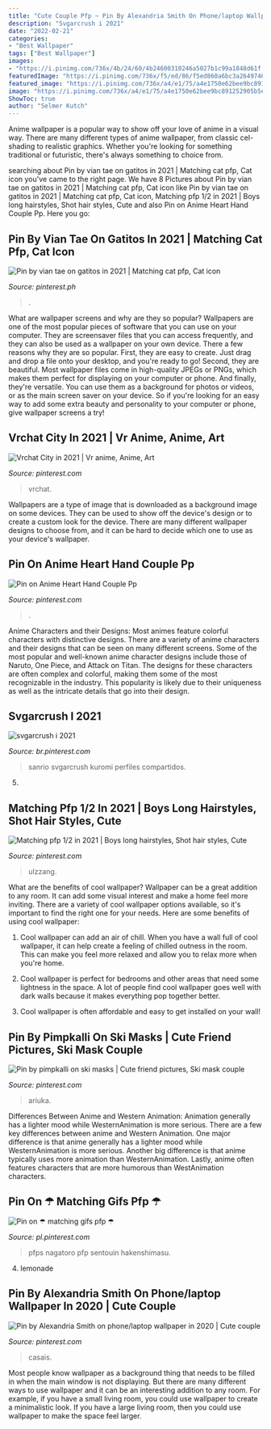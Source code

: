 ```yaml
---
title: "Cute Couple Pfp ~ Pin By Alexandria Smith On Phone/laptop Wallpaper In 2020"
description: "Svgarcrush i 2021"
date: "2022-02-21"
categories:
- "Best Wallpaper"
tags: ["Best Wallpaper"]
images:
- "https://i.pinimg.com/736x/4b/24/60/4b24600310246a5027b1c99a1848d61f.jpg"
featuredImage: "https://i.pinimg.com/736x/f5/ed/86/f5ed860a6bc3a2649746edb4fb8c4dcf.jpg"
featured_image: "https://i.pinimg.com/736x/a4/e1/75/a4e1750e62bee9bc891252905b5e0b13.jpg"
image: "https://i.pinimg.com/736x/a4/e1/75/a4e1750e62bee9bc891252905b5e0b13.jpg"
ShowToc: true
author: "Selmer Kutch"
---
```



Anime wallpaper is a popular way to show off your love of anime in a visual way. There are many different types of anime wallpaper, from classic cel-shading to realistic graphics. Whether you're looking for something traditional or futuristic, there's always something to choice from.

	

		
searching about Pin by vian tae on gatitos in 2021 | Matching cat pfp, Cat icon you've came to the right page. We have 8 Pictures about Pin by vian tae on gatitos in 2021 | Matching cat pfp, Cat icon like Pin by vian tae on gatitos in 2021 | Matching cat pfp, Cat icon, Matching pfp 1/2 in 2021 | Boys long hairstyles, Shot hair styles, Cute and also Pin on Anime Heart Hand Couple Pp. Here you go:
		
    
## Pin By Vian Tae On Gatitos In 2021 | Matching Cat Pfp, Cat Icon

<img loading=lazy src="https://i.pinimg.com/736x/4b/24/60/4b24600310246a5027b1c99a1848d61f.jpg" onerror="this.onerror=null;this.src='https://tse4.mm.bing.net/th?id=OIP.t-LQjqvC5Y5dzXyTXGf_WwHaHa&amp;pid=15.1';" alt="Pin by vian tae on gatitos in 2021 | Matching cat pfp, Cat icon">

_Source: pinterest.ph_

>. 

	

What are wallpaper screens and why are they so popular?
Wallpapers are one of the most popular pieces of software that you can use on your computer. They are screensaver files that you can access frequently, and they can also be used as a wallpaper on your own device. There a few reasons why they are so popular. First, they are easy to create. Just drag and drop a file onto your desktop, and you're ready to go! Second, they are beautiful. Most wallpaper files come in high-quality JPEGs or PNGs, which makes them perfect for displaying on your computer or phone. And finally, they're versatile. You can use them as a background for photos or videos, or as the main screen saver on your device. So if you're looking for an easy way to add some extra beauty and personality to your computer or phone, give wallpaper screens a try!

    
## Vrchat City In 2021 | Vr Anime, Anime, Art

<img loading=lazy src="https://i.pinimg.com/736x/d4/9a/69/d49a695ac7ff8b412eb272cd093085e7.jpg" onerror="this.onerror=null;this.src='https://tse1.mm.bing.net/th?id=OIP.5kQU0Iq6wJ_B3iQjJkR_qQHaEK&amp;pid=15.1';" alt="Vrchat City in 2021 | Vr anime, Anime, Art">

_Source: pinterest.com_

>vrchat. 

	

Wallpapers are a type of image that is downloaded as a background image on some devices. They can be used to show off the device's design or to create a custom look for the device. There are many different wallpaper designs to choose from, and it can be hard to decide which one to use as your device's wallpaper.

    
## Pin On Anime Heart Hand Couple Pp

<img loading=lazy src="https://i.pinimg.com/736x/b3/4f/8f/b34f8f7de79b2dad3da8d2a5cff86a0d.jpg" onerror="this.onerror=null;this.src='https://tse3.mm.bing.net/th?id=OIP.A-qs0xnizKNuyYykhM1lmQHaNJ&amp;pid=15.1';" alt="Pin on Anime Heart Hand Couple Pp">

_Source: pinterest.com_

>. 

	

Anime Characters and their Designs: Most animes feature colorful characters with distinctive designs.
There are a variety of anime characters and their designs that can be seen on many different screens. Some of the most popular and well-known anime character designs include those of Naruto, One Piece, and Attack on Titan. The designs for these characters are often complex and colorful, making them some of the most recognizable in the industry. This popularity is likely due to their uniqueness as well as the intricate details that go into their design.

    
## Svgarcrush I 2021

<img loading=lazy src="https://i.pinimg.com/736x/0a/d7/a1/0ad7a12430c03c41904aa37968ff463b.jpg" onerror="this.onerror=null;this.src='https://tse3.mm.bing.net/th?id=OIP.96pO_3xYjXtPlAN6wyBp-gHaHP&amp;pid=15.1';" alt="svgarcrush i 2021">

_Source: br.pinterest.com_

>sanrio svgarcrush kuromi perfiles compartidos. 

	

5.

    
## Matching Pfp 1/2 In 2021 | Boys Long Hairstyles, Shot Hair Styles, Cute

<img loading=lazy src="https://i.pinimg.com/736x/d8/93/df/d893df06ec8158e75fe2b17d12bf65f5.jpg" onerror="this.onerror=null;this.src='https://tse1.mm.bing.net/th?id=OIP.gNsJaZWpc9lnaDdvUzaDSAAAAA&amp;pid=15.1';" alt="Matching pfp 1/2 in 2021 | Boys long hairstyles, Shot hair styles, Cute">

_Source: pinterest.com_

>ulzzang. 

	

What are the benefits of cool wallpaper?
Wallpaper can be a great addition to any room. It can add some visual interest and make a home feel more inviting. There are a variety of cool wallpaper options available, so it's important to find the right one for your needs. Here are some benefits of using cool wallpaper: 
1. Cool wallpaper can add an air of chill. When you have a wall full of cool wallpaper, it can help create a feeling of chilled outness in the room. This can make you feel more relaxed and allow you to relax more when you're home. 

2. Cool wallpaper is perfect for bedrooms and other areas that need some lightness in the space. A lot of people find cool wallpaper goes well with dark walls because it makes everything pop together better. 

3. Cool wallpaper is often affordable and easy to get installed on your wall!

    
## Pin By Pimpkalli On Ski Masks | Cute Friend Pictures, Ski Mask Couple

<img loading=lazy src="https://i.pinimg.com/736x/17/1e/77/171e77fb04a861aef7800087ed650d71.jpg" onerror="this.onerror=null;this.src='https://tse4.mm.bing.net/th?id=OIP.Np6urgBeYh8md27MC-W9bQHaHa&amp;pid=15.1';" alt="Pin by pimpkalli on ski masks | Cute friend pictures, Ski mask couple">

_Source: pinterest.com_

>ariuka. 

	

Differences Between Anime and Western Animation: Animation generally has a lighter mood while WesternAnimation is more serious.
There are a few key differences between anime and Western Animation. One major difference is that anime generally has a lighter mood while WesternAnimation is more serious. Another big difference is that anime typically uses more animation than WesternAnimation. Lastly, anime often features characters that are more humorous than WestAnimation characters.

    
## Pin On ☂ Matching Gifs Pfp ☂

<img loading=lazy src="https://i.pinimg.com/736x/f5/ed/86/f5ed860a6bc3a2649746edb4fb8c4dcf.jpg" onerror="this.onerror=null;this.src='https://tse4.mm.bing.net/th?id=OIP.4qDBhJ05B2SyNkVvQMNYmgHaIa&amp;pid=15.1';" alt="Pin on ☂ matching gifs pfp ☂">

_Source: pl.pinterest.com_

>pfps nagatoro pfp sentouin hakenshimasu. 

	

4. lemonade 

    
## Pin By Alexandria Smith On Phone/laptop Wallpaper In 2020 | Cute Couple

<img loading=lazy src="https://i.pinimg.com/736x/a4/e1/75/a4e1750e62bee9bc891252905b5e0b13.jpg" onerror="this.onerror=null;this.src='https://tse3.mm.bing.net/th?id=OIP.Y_751lrD8YjOdZqTvDfY6gHaNK&amp;pid=15.1';" alt="Pin by Alexandria Smith on phone/laptop wallpaper in 2020 | Cute couple">

_Source: pinterest.com_

>casais. 

	

Most people know wallpaper as a background thing that needs to be filled in when the main window is not displaying. But there are many different ways to use wallpaper and it can be an interesting addition to any room. For example, if you have a small living room, you could use wallpaper to create a minimalistic look. If you have a large living room, then you could use wallpaper to make the space feel larger.


